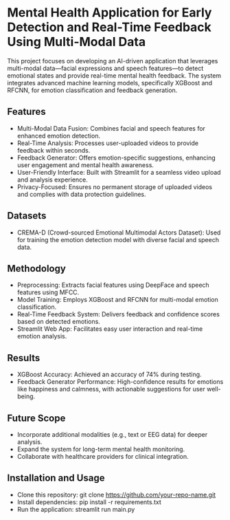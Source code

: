 # Mental Health Application for Early Detection and Real-Time Feedback Using Multi-Modal Data 

This project focuses on developing an AI-driven application that leverages multi-modal data—facial expressions and speech features—to detect emotional states and provide real-time mental health feedback. The system integrates advanced machine learning models, specifically XGBoost and RFCNN, for emotion classification and feedback generation.

## Features

* Multi-Modal Data Fusion: Combines facial and speech features for enhanced emotion detection. 
* Real-Time Analysis: Processes user-uploaded videos to provide feedback within seconds.
* Feedback Generator: Offers emotion-specific suggestions, enhancing user engagement and mental health awareness.
* User-Friendly Interface: Built with Streamlit for a seamless video upload and analysis experience.
* Privacy-Focused: Ensures no permanent storage of uploaded videos and complies with data protection guidelines.

## Datasets

* CREMA-D (Crowd-sourced Emotional Multimodal Actors Dataset): Used for training the emotion detection model with diverse facial and speech data.

## Methodology

* Preprocessing: Extracts facial features using DeepFace and speech features using MFCC.
* Model Training: Employs XGBoost and RFCNN for multi-modal emotion classification.
* Real-Time Feedback System: Delivers feedback and confidence scores based on detected emotions.
* Streamlit Web App: Facilitates easy user interaction and real-time emotion analysis.

## Results

* XGBoost Accuracy: Achieved an accuracy of 74% during testing.
* Feedback Generator Performance: High-confidence results for emotions like happiness and calmness, with actionable suggestions for user well-being.

## Future Scope

* Incorporate additional modalities (e.g., text or EEG data) for deeper analysis.
* Expand the system for long-term mental health monitoring.
* Collaborate with healthcare providers for clinical integration.

## Installation and Usage

* Clone this repository:  git clone https://github.com/your-repo-name.git
* Install dependencies:
pip install -r requirements.txt
* Run the application:
streamlit run main.py
